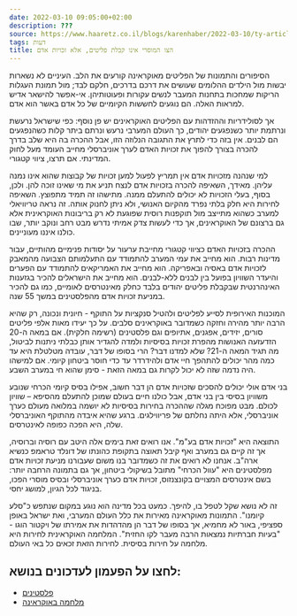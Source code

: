 ```yaml
---
date: 2022-03-10 09:05:00+02:00
description: ???
source: https://www.haaretz.co.il/blogs/karenhaber/2022-03-10/ty-article/0000017f-f8c3-d460-afff-fbe7aeba0000
tags: דעות
title: הצו המוסרי אינו קבלת פליטים, אלא זכויות אדם
---
```


הסיפורים והתמונות של הפליטים מאוקראינה קורעים את הלב. העיניים לא נשארות יבשות מול הילדים ההלומים שעושים את דרכם בדרכים, חלקם לבד; מול תמונת העגלות הריקות שמחכות בתחנות המעבר לנשים עקורות ופעוטותיהן. אי-אפשר להישאר אדיש למראות האלה. הם נוגעים לחששות הקיומיים של כל אדם באשר הוא אדם.

אך לסולידריות וההזדהות עם הפליטים האוקראינים יש פן נוסף: כפי שישראל נרעשת ונרתמת יותר כשנפגעים יהודים, כך העולם המערבי נרעש ונרתם ביתר קלות כשהנפגעים הם לבנים. אין בזה כדי לתרץ את התגובה הנלוזה הזו, אבל ההכרה בה היא שלב בדרך להכרה בצורך להפוך את זכויות האדם לערך אוניברסלי מחייב העומד מעל לחוק המדינתי. אם תרצו, ציווי קטגורי. 

למי שנהנה מזכויות אדם אין תמריץ לפעול למען זכויות של קבוצות שהוא אינו נמנה עליהן. מאידך, השאיפה להכרה בזכויות אדם לנצח תניע את מי שאינו זוכה להן. ולכן, בסוף, בעלי הזכויות לא יכולים להתעלם ממנה. מתישהו זה תמיד מתפוצץ. השאיפה לחירות היא חלק בלתי נפרד מהקיום האנושי, ולא ניתן לחנוק אותה. זה נראה טריוויאלי למערב כשהוא מתייצב מול תוקפנות רוסית שפוגעת לא רק בריבונות האוקראינית אלא גם ברצונם של האוקראינים, אך כדי לעשות צדק אמיתי נדרש מבט רחב ונוקב יותר, שבו כולנו איננו מעוניינים.

ההכרה בזכויות האדם כציווי קטגורי מחייבת ערעור על יסודות פנימיים מהותיים, עבור מדינות רבות. הוא מחייב את עמי המערב להתמודד עם התעלמותם הצבועה מהמאבק לזכויות אדם באסיה ובאפריקה. הוא מחייב את האמריקאים להתמודד עם הפערים והיעדר השוויון בפועל בין לבנים ללא-לבנים. הוא מחייב את הישראלים להכיר בגזענות האינהרנטית שבקבלת פליטים יהודים בלבד כחלק מאינטרסים לאומיים, כמו גם להכיר במניעת זכויות אדם מהפלסטינים במשך 55 שנה.

המוכנות האירופית לסייע לפליטים ולהטיל סנקציות על התוקף - חיונית ונכונה, רק שהיא הרבה יותר מהירה וחזקה כשמדובר באוקראינים סלבים. על כך יעידו מאות אלפי פליטים סורים, יזידים, אפגנים, אתיופים וגם פלסטינים (רשימה חלקית). אם במאה ה-20 הזדעזעה האנושות מהפרת זכויות בסיסיות ולמדה להגדיר אותן כבלתי ניתנות לביטול, מה תגיד המאה ה-21? שלא למדנו דבר? הרי בסופו של דבר, עובדה מטלטלת היא עד כמה מהר יכולים להתהפך חיי אדם ולהידרדר עד כדי חוסר ביטחון קיומי. אם למישהו היה נדמה שזה לא יכול לקרות גם במאה הזאת - סימן שהוא חי במערב השבע.

בני אדם אולי יכולים להסכים שזכויות אדם הן דבר חשוב, אפילו בסיס קיומי הכרחי שנובע משוויון בסיסי בין בני אדם, אבל כולנו חיים בעולם שמוכן להתעלם מהסיפא – שוויון לכולם. מבט מפוכח מגלה שההכרה בחירות בסיסיות לא יושמה במלואה מעולם כערך אוניברסלי, אלא היתה נחלתם של פריווילגים. ברגע שהיא איבדה מהתוקף האוניברסלי שלה, היא הפכה כפופה לאינטרסים.

התוצאה היא "זכויות אדם בע"מ". אנו רואים זאת בימים אלה היטב עם רוסיה וברוסיה, אך זה קיים גם במערב ואף קיבל תאוצה בתקופת כהונתו של דונלד טראמפ כנשיא ארה"ב. אנחנו לא רואים את זה כשמדובר בנו משום שעבורנו מניעת זכויות אדם מפלסטינים היא "עוול הכרחי" מתובל בשיקולי ביטחון, אך גם בתמונה הרחבה יותר: בשם אינטרסים המצויים בקונצנזוס, זכויות אדם כערך אוניברסלי ובסיס מוסרי הפכו, בניגוד לכל הגיון, למושג יחסי.

זה לא נושא שקל לטפל בו, להיפך. כמעט בכל מדינה הוא נוגע במקום שנתפש כ"סלע קיומנו". התמונות מאוקראינה מאירות את כלל העולם המערבי, ואת ישראל באופן ספציפי, באור לא מחמיא, אך בסופו של דבר הן מהדהדות את אמירתו של ויקטור הוגו - "בעיות חברתיות נמצאות הרבה מעבר לקו החזית". המלחמה האוקראינית לחירות היא מלחמה על חירות בסיסית. לחירות הזאת זכאים כל באי העולם.

לחצו על הפעמון לעדכונים בנושא:
------------------------------

* [פלסטינים](https://www.themarker.com/ty-tag/0000017f-da2d-dea8-a77f-de6fa5fe0000)
* [מלחמה באוקראינה](/ty-tag/ukrainewar-0000017f-da56-d938-a17f-fe7ef7940000)